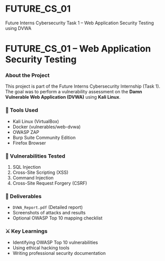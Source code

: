 # FUTURE_CS_01
Future Interns Cybersecurity Task 1 – Web Application Security Testing using DVWA
# FUTURE_CS_01 – Web Application Security Testing

 ### About the Project
This project is part of the Future Interns Cybersecurity Internship (Task 1).  
The goal was to perform a vulnerability assessment on the **Damn Vulnerable Web Application (DVWA)** using **Kali Linux**.

### 🧰 Tools Used
- Kali Linux (VirtualBox)
- Docker (vulnerables/web-dvwa)
- OWASP ZAP
- Burp Suite Community Edition
- Firefox Browser

### 🧪 Vulnerabilities Tested
1. SQL Injection  
2. Cross-Site Scripting (XSS)  
3. Command Injection  
4. Cross-Site Request Forgery (CSRF)

### 📄 Deliverables
- `DVWA_Report.pdf` (Detailed report)
- Screenshots of attacks and results
- Optional OWASP Top 10 mapping checklist

### ⚔️ Key Learnings
- Identifying OWASP Top 10 vulnerabilities
- Using ethical hacking tools
- Writing professional security documentation

